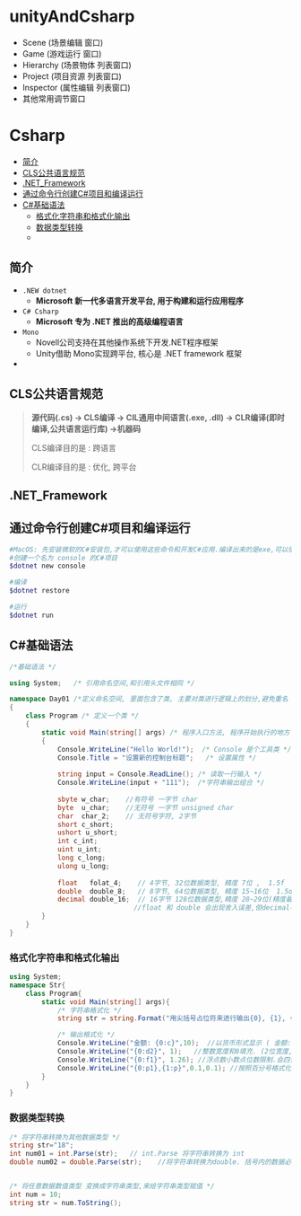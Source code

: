 # unityAndCsharp

- Scene (场景编辑 窗口)
- Game (游戏运行 窗口)
- Hierarchy (场景物体 列表窗口)
- Project (项目资源 列表窗口)
- Inspector (属性编辑 列表窗口)
- 其他常用调节窗口







# Csharp

- [简介](#简介)
- [CLS公共语言规范](#CLS公共语言规范)
- [.NET_Framework](#.NET_Framework)
- [通过命令行创建C#项目和编译运行](#通过命令行创建C#项目和编译运行)
- [C#基础语法](#C#基础语法)
    - [格式化字符串和格式化输出](#格式化字符串和格式化输出)
    - [数据类型转换](#数据类型转换)
    - 







## 简介

- `.NEW dotnet`
    - **Microsoft 新一代多语言开发平台, 用于构建和运行应用程序**
- `C# Csharp`
    - **Microsoft 专为 .NET 推出的高级编程语言**
- `Mono`
    - Novell公司支持在其他操作系统下开发.NET程序框架
    - Unity借助 Mono实现跨平台,  核心是 .NET framework 框架
- 



## CLS公共语言规范

> **源代码(.cs) -> CLS编译 -> CIL通用中间语言(.exe, .dll)   -> CLR编译(即时编译,公共语言运行库)  ->机器码**
>
>  CLS编译目的是 : 跨语言
>
> CLR编译目的是 : 优化, 跨平台



## .NET_Framework



## 通过命令行创建C#项目和编译运行

```bash
#MacOS: 先安装微软的C#安装包,才可以使用这些命令和开发C#应用.编译出来的是exe,可以借助Mono运行
#创建一个名为 console 的C#项目
$dotnet new console

#编译
$dotnet restore

#运行
$dotnet run
```



## C#基础语法

```c#
/*基础语法 */

using System;   /* 引用命名空间,和引用头文件相同 */

namespace Day01 /*定义命名空间, 里面包含了类, 主要对类进行逻辑上的划分,避免重名 */
{
    class Program /* 定义一个类 */
    {   
        static void Main(string[] args) /* 程序入口方法, 程序开始执行的地方 */
        {
            Console.WriteLine("Hello World!");  /* Console 是个工具类 */
         	Console.Title = "设置新的控制台标题";   /* 设置属性 */
            
            string input = Console.ReadLine(); /* 读取一行输入 */
            Console.WriteLine(input + "111");  /*字符串输出组合 */
            
            sbyte w_char;    //有符号 一字节 char
            byte  u_char;    //无符号 一字节 unsigned char
            char  char_2;    // 无符号字符, 2字节
            short c_short;
            ushort u_short;
            int c_int;
            uint u_int;
            long c_long;
            ulong u_long;
            
            float   folat_4;    // 4字节, 32位数据类型, 精度 7位 ,  1.5f
            double  double_8;   // 8字节, 64位数据类型, 精度 15~16位  1.5d
            decimal double_16;  // 16字节 128位数据类型,精度 28~29位(精度最高)  1.5m
                               //float 和 double 会出现舍入误差,但decimal不会,精度非常高
        }
    }
}

```



### 格式化字符串和格式化输出

```c#
using System;
namespace Str{
    class Program{
        static void Main(string[] args){
            /* 字符串格式化 */
            string str = string.Format("用尖括号占位符来进行输出{0}, {1}, {2}",1,2,3);

            /* 输出格式化 */
            Console.WriteLine("金额: {0:c}",10);  //以货币形式显示 ( 金额: ¥10.00)
            Console.WriteLine("{0:d2}", 1);   //整数宽度和0填充. (2位宽度, 显示 01 )
            Console.WriteLine("{0:f1}", 1.26); //浮点数小数点位数限制.会四舍五入.输出 1.3
            Console.WriteLine("{0:p1},{1:p}",0.1,0.1); //按照百分号格式化, 输出 10.0%,10%
        }
    }
}
```



### 数据类型转换

```c#
/* 将字符串转换为其他数据类型 */
string str="18";
int num01 = int.Parse(str);   // int.Parse 将字符串转换为 int
double num02 = double.Parse(str);    //将字符串转换为double. 括号内的数据必须 "像" 数据类型


/* 将任意数据数值类型 变换成字符串类型,来给字符串类型赋值 */
int num = 10;
string str = num.ToString();
```

